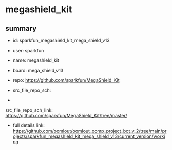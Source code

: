# megashield_kit
 
## summary 
* id: sparkfun_megashield_kit_mega_shield_v13
* user: sparkfun
* name: megashield_kit
* board: mega_shield_v13
* repo: https://github.com/sparkfun/MegaShield_Kit



* src_file_repo_sch: 
*
 src_file_repo_sch_link: https://github.com/sparkfun/MegaShield_Kit/tree/master/
* full details link: https://github.com/oomlout/oomlout_oomp_project_bot_v_2/tree/main/projects/sparkfun_megashield_kit_mega_shield_v13/current_version/working  






